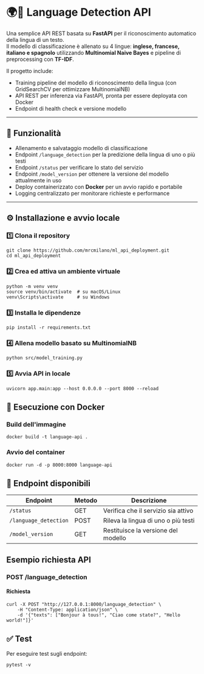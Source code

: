 # 🌍📝 Language Detection API

Una semplice API REST basata su **FastAPI** per il riconoscimento automatico della lingua di un testo.  
Il modello di classificazione è allenato su 4 lingue: **inglese, francese, italiano e spagnolo** utilizzando **Multinomial Naive Bayes** e pipeline di preprocessing con **TF-IDF**.

Il progetto include:
- Training pipeline del modello di riconoscimento della lingua (con GridSearchCV per ottimizzare MultinomialNB)
- API REST per inferenza via FastAPI, pronta per essere deployata con Docker
- Endpoint di health check e versione modello

---

## 🚀 Funzionalità 

- Allenamento e salvataggio modello di classificazione
- Endpoint `/language_detection` per la predizione della lingua di uno o più testi  
- Endpoint `/status` per verificare lo stato del servizio  
- Endpoint `/model_version` per ottenere la versione del modello attualmente in uso  
- Deploy containerizzato con **Docker** per un avvio rapido e portabile  
- Logging centralizzato per monitorare richieste e performance  

---

## ⚙️ Installazione e avvio locale

### 1️⃣ Clona il repository

```
git clone https://github.com/mrcmilano/ml_api_deployment.git
cd ml_api_deployment
```

### 2️⃣ Crea ed attiva un ambiente virtuale

```
python -m venv venv
source venv/bin/activate  # su macOS/Linux
venv\Scripts\activate     # su Windows
```

### 3️⃣ Installa le dipendenze

```
pip install -r requirements.txt
```

### 4️⃣ Allena modello basato su MultinomialNB

```
python src/model_training.py
```

### 5️⃣ Avvia API in locale

```
uvicorn app.main:app --host 0.0.0.0 --port 8000 --reload
```

## 🐳 Esecuzione con Docker

### Build dell'immagine

```
docker build -t language-api .
```

### Avvio del container

```
docker run -d -p 8000:8000 language-api
```

## 📡 Endpoint disponibili

| Endpoint              | Metodo | Descrizione                         |
| --------------------- | ------ | ----------------------------------- |
| `/status`             | GET    | Verifica che il servizio sia attivo |
| `/language_detection` | POST   | Rileva la lingua di uno o più testi |
| `/model_version`      | GET    | Restituisce la versione del modello |

## Esempio richiesta API 
### POST /language_detection
#### Richiesta

```
curl -X POST "http://127.0.0.1:8000/language_detection" \
    -H "Content-Type: application/json" \
    -d '{"texts": ["Bonjour à tous!", "Ciao come state?", "Hello world!"]}'
```

## ✅ Test

Per eseguire test sugli endpoint:
```
pytest -v
```
